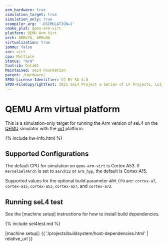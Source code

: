 ```yaml
---
arm_hardware: true
simulation_target: true
simulation_only: true
xcompiler_arg: '-DSIMULATION=1'
cmake_plat: qemu-arm-virt
platform: QEMU Arm Virt
arch: ARMv7A, ARMv8A
virtualization: true
iommu: false
soc: virt
cpu: Multiple
Status: "N/A"
Contrib: Data61
Maintained: seL4 Foundation
parent: /Hardware/
SPDX-License-Identifier: CC-BY-SA-4.0
SPDX-FileCopyrightText: 2025 seL4 Project a Series of LF Projects, LLC.
---
```


# QEMU Arm virtual platform

This is a simulation-only target for running the Arm version of seL4 on the
[QEMU] simulator with the [virt] platform.

{% include hw-info.html %}

## Supported Configurations

The default CPU for simulation on `qemu-arm-virt` is Cortex A53. If
`KernelSel4Arch` is set to `aarch32` or `arm_hyp`, the default is Cortex A15.

Supported values for the optional build parameter `ARM_CPU` are: `cortex-a7`,
`cortex-a15`, `cortex-a53`, `cortex-a57`, and `cortex-a72`.

## Running seL4 test

See the [machine setup] instructions for how to install build dependencies.

{% include sel4test.md %}

[QEMU]: https://www.qemu.org
[virt]: https://www.qemu.org/docs/master/system/arm/virt.html
[machine setup]: {{ '/projects/buildsystem/host-dependencies.html' | relative_url }}
